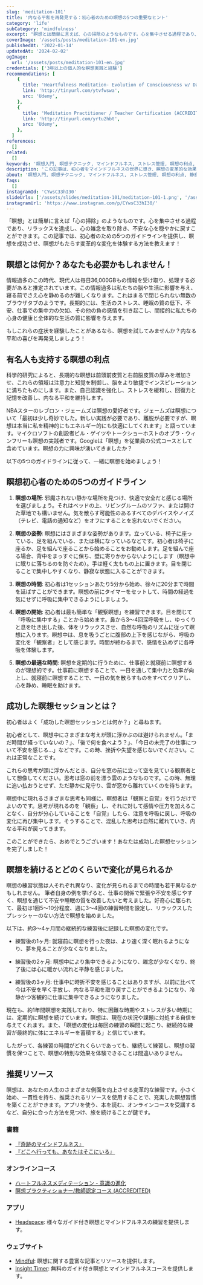 ```yaml
---
slug: 'meditation-101'
title: '内なる平和を再発見する：初心者のための瞑想の5つの重要なヒント'
category: 'life'
subCategory: 'mindfulness'
excerpt: "瞑想とは簡単に言えば、心の掃除のようなものです。心を集中させる過程であり、リラックスを達成し、心の雑念を取り除き、不安な心を穏やかに戻すことができます。この記事では、初心者のための5つのガイドラインを提供し、瞑想を成功させ、瞑想がもたらす変革的な変化を体験する方法を教えます！"
coverImage: '/assets/posts/meditation-101-en.jpg'
publishedAt: '2022-01-14'
updatedAt: '2024-02-02'
ogImage:
  url: '/assets/posts/meditation-101-en.jpg'
credentials: ['3年以上の個人的な瞑想実践と経験']
recommendations: [
    {
      title: 'Heartfulness Meditation- Evolution of Consciousness w/ Daaji',
      link: 'http://tinyurl.com/ytvfwswa',
      src: 'Udemy',
    },
    {
      title: 'Meditation Practitioner / Teacher Certification (ACCREDITED)',
      link: 'http://tinyurl.com/yrtu2hbt',
      src: 'Udemy',
    },
  ]
references:
  []
related:
  []
keywords: '瞑想入門, 瞑想テクニック, マインドフルネス, ストレス管理, 瞑想の利点, 静寂, 初心者向け瞑想, リラクゼーション, メンタルヘルス, 瞑想方法'
description: 'この記事は、初心者をマインドフルネスの世界に導き、瞑想の変革的な効果を体験するための5つのガイドラインを紹介します。'
about: '瞑想入門, 瞑想テクニック, マインドフルネス, ストレス管理, 瞑想の利点, 静寂, 初心者向け瞑想, リラクゼーション, メンタルヘルス, 瞑想方法'
faqs:
  []
instagramId: 'CYwsC33hI30'
slideUrls: ['/assets/slides/meditation-101/meditation-101-1.png', '/assets/slides/meditation-101/meditation-101-2.png', '/assets/slides/meditation-101/meditation-101-3.png', '/assets/slides/meditation-101/meditation-101-4.png', '/assets/slides/meditation-101/meditation-101-5.png', '/assets/slides/meditation-101/meditation-101-6.png']
instagramUrl: 'https://www.instagram.com/p/CYwsC33hI30/'
---
```


「瞑想」とは簡単に言えば「心の掃除」のようなものです。心を集中させる過程であり、リラックスを達成し、心の雑念を取り除き、不安な心を穏やかに戻すことができます。この記事では、初心者のための5つのガイドラインを提供し、瞑想を成功させ、瞑想がもたらす変革的な変化を体験する方法を教えます！

## 瞑想とは何か？あなたも必要かもしれません！

情報過多のこの時代、現代人は毎日36,000GBもの情報を受け取り、処理する必要があると推定されています。この情報過多は私たちの脳や生活に影響を与え、寝る前でさえ心を静めるのが難しくなります。これはまるで閉じられない無数のブラウザタブのようです。長期的には、生活のストレス、睡眠の質の低下、不安、仕事での集中力の欠如、その他の負の感情を引き起こし、間接的に私たちの心身の健康と全体的な生活の質に影響を与えます。

もしこれらの症状を経験したことがあるなら、瞑想を試してみませんか？内なる平和の喜びを再発見しましょう！

## 有名人も支持する瞑想の利点

科学的研究によると、長期的な瞑想は前頭前皮質と右前脳皮質の厚みを増加させ、これらの領域は注意力と知覚を制御し、脳をより敏捷でインスピレーションに満ちたものにします。また、自己認識を強化し、ストレスを緩和し、回復力と記憶を改善し、内なる平和を維持します。

NBAスターのレブロン・ジェームズは瞑想の愛好者です。ジェームズは瞑想について「最初は少し奇妙でした。新しい実践が必要であり、離脱が必要ですが、瞑想は本当に私を精神的にもエネルギー的にも快適にしてくれます」と語っています。マイクロソフトの創設者ビル・ゲイツやトークショーホストのオプラ・ウィンフリーも瞑想の実践者です。Googleは「瞑想」を従業員の公式コースとして含めています。瞑想の力に興味が湧いてきましたか？

以下の5つのガイドラインに従って、一緒に瞑想を始めましょう！

## 瞑想初心者のための5つのガイドライン

1. **瞑想の場所**: 邪魔されない静かな場所を見つけ、快適で安全だと感じる場所を選びましょう。それはベッドの上、リビングルームのソファ、または開けた草地でも構いません。気を散らす可能性のあるすべてのデバイスやノイズ（テレビ、電話の通知など）をオフにすることを忘れないでください。

2. **瞑想の姿勢**: 瞑想にはさまざまな姿勢があります。立っている、椅子に座っている、足を組んでいる、または横になっているなどです。初心者は椅子に座るか、足を組んで座ることから始めることをお勧めします。足を組んで座る場合、背中をまっすぐに保ち、壁に寄りかからないようにします（瞑想中に眠りに落ちるのを防ぐため）。手は軽く太ももの上に置きます。目を閉じることで集中しやすくなり、静寂な状態に入ることができます。

3. **瞑想の時間**: 初心者は1セッションあたり5分から始め、徐々に20分まで時間を延ばすことができます。瞑想の前にタイマーをセットして、時間の経過を気にせずに呼吸に集中できるようにしましょう。

4. **瞑想の開始**: 初心者は最も簡単な「観察瞑想」を練習できます。目を閉じて「呼吸に集中する」ことから始めます。鼻から3〜4回深呼吸をし、ゆっくりと息を吐き出した後、体をリラックスさせ、自然な呼吸のリズムに従って瞑想に入ります。瞑想中は、息を吸うごとに腹部の上下を感じながら、呼吸の変化を「観察者」として感じます。時間が終わるまで、感情を込めずに各呼吸を体験します。

5. **瞑想の最適な時間**: 瞑想を定期的に行うために、仕事前と就寝前に瞑想するのが理想的です。仕事前に瞑想することで、一日を通して集中力と効率が向上し、就寝前に瞑想することで、一日の気を散らすものをすべてクリアし、心を静め、睡眠を助けます。

## 成功した瞑想セッションとは？

初心者はよく「成功した瞑想セッションとは何か？」と尋ねます。

初心者として、瞑想中にさまざまな考えが頭に浮かぶのは避けられません。「まだ時間が経っていないの？」、「後で何を食べよう？」、「今日の未完了の仕事について不安を感じる…」などです。この時、挫折や失望を感じないでください。これは正常なことです。

これらの思考が頭に浮かんだとき、自分を窓の前に立って空を見ている観察者として想像してください。思考は窓の前を漂う雲のようなものです。この時、無理に追い払おうとせず、ただ静かに見守り、雲が窓から離れていくのを待ちます。

瞑想中に現れるさまざまな思考も同様に、瞑想者は「観察と自覚」を行うだけでよいのです。思考が現れるのを「観察」し、それに対して感情や圧力を加えることなく、自分が分心していることを「自覚」したら、注意を呼吸に戻し、呼吸の変化に再び集中します。そうすることで、混乱した思考は自然に離れていき、内なる平和が戻ってきます。

このことができたら、おめでとうございます！あなたは成功した瞑想セッションを完了しました！

## 瞑想を続けるとどのくらいで変化が見られるか

瞑想の練習状態は人それぞれ異なり、変化が見られるまでの時間も若干異なるかもしれません。
筆者自身の例を挙げると、仕事の関係で緊張や不安を感じやすく、瞑想を通じて不安や睡眠の質を改善したいと考えました。好奇心に駆られて、最初は1回5〜10分程度、週に3〜4回の練習時間を設定し、リラックスしたプレッシャーのない方法で瞑想を始めました。

以下は、約3〜4ヶ月間の継続的な練習後に記録した瞑想の変化です。

* 練習後の1ヶ月: 就寝前に瞑想を行った夜は、より速く深く眠れるようになり、夢を見ることが少なくなりました。

* 練習後の2ヶ月: 瞑想中により集中できるようになり、雑念が少なくなり、終了後には心に暖かい流れと平静を感じました。

* 練習後の3ヶ月: 仕事中に時折不安を感じることはありますが、以前に比べて今は不安を早く手放し、内なる平和を取り戻すことができるようになり、冷静かつ客観的に仕事に集中できるようになりました。

現在も、約1年間瞑想を実践しており、特に困難な時期やストレスが多い時期には、定期的に瞑想を続けています。瞑想は、現在の状況や課題に対処する自信を与えてくれます。また、「瞑想の変化は毎回の練習の瞬間に起こり、継続的な練習が最終的に体にエネルギーを蓄積する」と信じています。

したがって、各練習の時間がどれくらいであっても、継続して練習し、瞑想の習慣を保つことで、瞑想の特別な効果を体験できることは間違いありません。

## 推奨リソース

瞑想は、あなたの人生のさまざまな側面を向上させる変革的な練習です。小さく始め、一貫性を持ち、推奨されるリソースを使用することで、充実した瞑想習慣を築くことができます。アプリを使う、本を読む、オンラインコースを受講するなど、自分に合った方法を見つけ、旅を続けることが鍵です。

### 書籍
* [『奇跡のマインドフルネス』](https://www.amazon.com/Miracle-Mindfulness-Introduction-Practice-Meditation/dp/0807012394)
* [『どこへ行っても、あなたはそこにいる』](https://www.amazon.com/Wherever-You-There-Are-Mindfulness/dp/1401307787)

### オンラインコース
* [ハートフルネスメディテーション - 意識の進化](http://tinyurl.com/ytvfwswa "affiliate")
* [瞑想プラクティショナー/教師認定コース (ACCREDITED)](http://tinyurl.com/yrtu2hbt "affiliate")

### アプリ
* [Headspace](https://www.headspace.com/): 様々なガイド付き瞑想とマインドフルネスの練習を提供します。

### ウェブサイト
* [Mindful](https://www.mindful.org/): 瞑想に関する豊富な記事とリソースを提供します。
* [Insight Timer](https://insighttimer.com/): 無料のガイド付き瞑想とマインドフルネスコースを提供します。